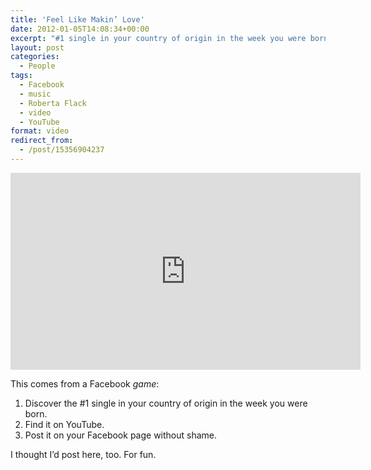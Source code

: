 ```yaml
---
title: 'Feel Like Makin’ Love'
date: 2012-01-05T14:08:34+00:00
excerpt: "#1 single in your country of origin in the week you were born"
layout: post
categories:
  - People
tags:
  - Facebook
  - music
  - Roberta Flack
  - video
  - YouTube
format: video
redirect_from:
  - /post/15356904237
---
```

<div class="video-container">
  <iframe width="560" height="315" src="https://www.youtube.com/embed/rzo35edO74A" frameborder="0" allowfullscreen></iframe>
</div>

This comes from a Facebook _game_:

  1. Discover the #1 single in your country of origin in the week you were born.
  2. Find it on YouTube.
  3. Post it on your Facebook page without shame.

I thought I’d post here, too. For fun.